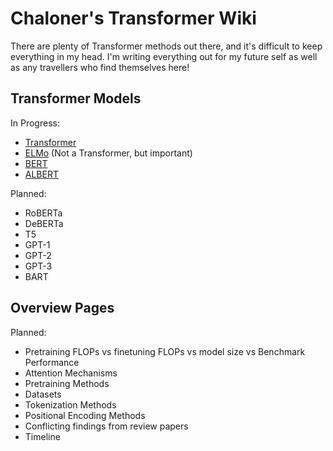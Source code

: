 # Chaloner's Transformer Wiki

There are plenty of Transformer methods out there, and it's difficult to keep everything in my head. I'm writing everything out for my future self as well as any travellers who find themselves here!

## Transformer Models

In Progress:
* [Transformer](https://github.com/AlexChaloner/Transformer-Model-Summaries/wiki/(Transformer)-Attention-Is-All-You-Need)
* [ELMo]((ELMo)-Deep-contextualized-word-representations) (Not a Transformer, but important)
* [BERT](https://github.com/AlexChaloner/Transformer-Model-Summaries/wiki/(BERT)-BERT:-Pre-training-of-Deep-Bidirectional-Transformers-for-Language-Understanding)
* [ALBERT](https://github.com/AlexChaloner/Transformer-Model-Summaries/wiki/(ALBERT)-ALBERT:-A-Lite-BERT-for-Self-supervised-Learning-of-Language-Representations)

Planned:
* RoBERTa
* DeBERTa
* T5
* GPT-1
* GPT-2
* GPT-3
* BART


## Overview Pages

Planned:
* Pretraining FLOPs vs finetuning FLOPs vs model size vs Benchmark Performance
* Attention Mechanisms
* Pretraining Methods
* Datasets
* Tokenization Methods
* Positional Encoding Methods
* Conflicting findings from review papers
* Timeline


